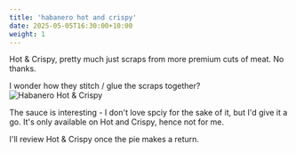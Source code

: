 ```yaml
---
title: 'habanero hot and crispy'
date: 2025-05-05T16:30:00+10:00
weight: 1
---
```


Hot & Crispy, pretty much just scraps from more premium cuts of meat. No thanks. 

I wonder how they stitch / glue the scraps together? 
![Habanero Hot & Crispy](/images/habanero-hot-and-crispy/habanero-hot-and-crispy.webp)

The sauce is interesting - I don't love spciy for the sake of it, but I'd give it a go. It's only available on Hot and Crispy, hence not for me. 

I'll review Hot & Crispy once the pie makes a return. 
